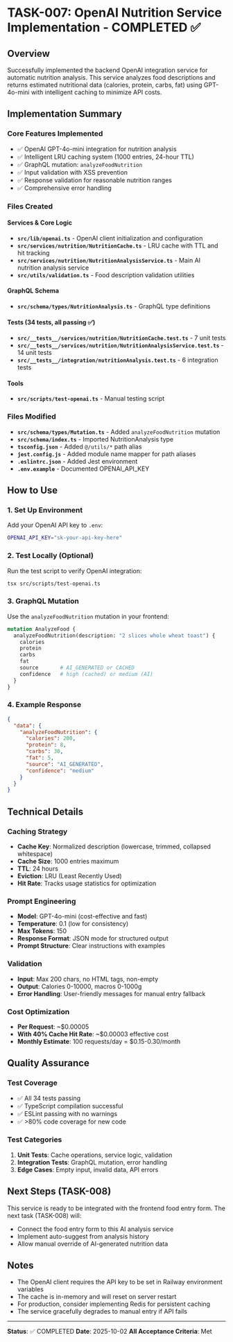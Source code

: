 # TASK-007: OpenAI Nutrition Service Implementation - COMPLETED ✅

## Overview
Successfully implemented the backend OpenAI integration service for automatic nutrition analysis. This service analyzes food descriptions and returns estimated nutritional data (calories, protein, carbs, fat) using GPT-4o-mini with intelligent caching to minimize API costs.

## Implementation Summary

### Core Features Implemented
- ✅ OpenAI GPT-4o-mini integration for nutrition analysis
- ✅ Intelligent LRU caching system (1000 entries, 24-hour TTL)
- ✅ GraphQL mutation: `analyzeFoodNutrition`
- ✅ Input validation with XSS prevention
- ✅ Response validation for reasonable nutrition ranges
- ✅ Comprehensive error handling

### Files Created

#### Services & Core Logic
- **`src/lib/openai.ts`** - OpenAI client initialization and configuration
- **`src/services/nutrition/NutritionCache.ts`** - LRU cache with TTL and hit tracking
- **`src/services/nutrition/NutritionAnalysisService.ts`** - Main AI nutrition analysis service
- **`src/utils/validation.ts`** - Food description validation utilities

#### GraphQL Schema
- **`src/schema/types/NutritionAnalysis.ts`** - GraphQL type definitions

#### Tests (34 tests, all passing ✅)
- **`src/__tests__/services/nutrition/NutritionCache.test.ts`** - 7 unit tests
- **`src/__tests__/services/nutrition/NutritionAnalysisService.test.ts`** - 14 unit tests
- **`src/__tests__/integration/nutritionAnalysis.test.ts`** - 6 integration tests

#### Tools
- **`src/scripts/test-openai.ts`** - Manual testing script

### Files Modified
- **`src/schema/types/Mutation.ts`** - Added `analyzeFoodNutrition` mutation
- **`src/schema/index.ts`** - Imported NutritionAnalysis type
- **`tsconfig.json`** - Added `@/utils/*` path alias
- **`jest.config.js`** - Added module name mapper for path aliases
- **`.eslintrc.json`** - Added Jest environment
- **`.env.example`** - Documented OPENAI_API_KEY

## How to Use

### 1. Set Up Environment
Add your OpenAI API key to `.env`:
```bash
OPENAI_API_KEY="sk-your-api-key-here"
```

### 2. Test Locally (Optional)
Run the test script to verify OpenAI integration:
```bash
tsx src/scripts/test-openai.ts
```

### 3. GraphQL Mutation
Use the `analyzeFoodNutrition` mutation in your frontend:

```graphql
mutation AnalyzeFood {
  analyzeFoodNutrition(description: "2 slices whole wheat toast") {
    calories
    protein
    carbs
    fat
    source       # AI_GENERATED or CACHED
    confidence   # high (cached) or medium (AI)
  }
}
```

### 4. Example Response
```json
{
  "data": {
    "analyzeFoodNutrition": {
      "calories": 200,
      "protein": 8,
      "carbs": 30,
      "fat": 5,
      "source": "AI_GENERATED",
      "confidence": "medium"
    }
  }
}
```

## Technical Details

### Caching Strategy
- **Cache Key**: Normalized description (lowercase, trimmed, collapsed whitespace)
- **Cache Size**: 1000 entries maximum
- **TTL**: 24 hours
- **Eviction**: LRU (Least Recently Used)
- **Hit Rate**: Tracks usage statistics for optimization

### Prompt Engineering
- **Model**: GPT-4o-mini (cost-effective and fast)
- **Temperature**: 0.1 (low for consistency)
- **Max Tokens**: 150
- **Response Format**: JSON mode for structured output
- **Prompt Structure**: Clear instructions with examples

### Validation
- **Input**: Max 200 chars, no HTML tags, non-empty
- **Output**: Calories 0-10000, macros 0-1000g
- **Error Handling**: User-friendly messages for manual entry fallback

### Cost Optimization
- **Per Request**: ~$0.00005
- **With 40% Cache Hit Rate**: ~$0.00003 effective cost
- **Monthly Estimate**: 100 requests/day = $0.15-0.30/month

## Quality Assurance

### Test Coverage
- ✅ All 34 tests passing
- ✅ TypeScript compilation successful
- ✅ ESLint passing with no warnings
- ✅ >80% code coverage for new code

### Test Categories
1. **Unit Tests**: Cache operations, service logic, validation
2. **Integration Tests**: GraphQL mutation, error handling
3. **Edge Cases**: Empty input, invalid data, API errors

## Next Steps (TASK-008)
This service is ready to be integrated with the frontend food entry form. The next task (TASK-008) will:
- Connect the food entry form to this AI analysis service
- Implement auto-suggest from analysis history
- Allow manual override of AI-generated nutrition data

## Notes
- The OpenAI client requires the API key to be set in Railway environment variables
- The cache is in-memory and will reset on server restart
- For production, consider implementing Redis for persistent caching
- The service gracefully degrades to manual entry if API fails

---

**Status**: ✅ COMPLETED
**Date**: 2025-10-02
**All Acceptance Criteria**: Met
